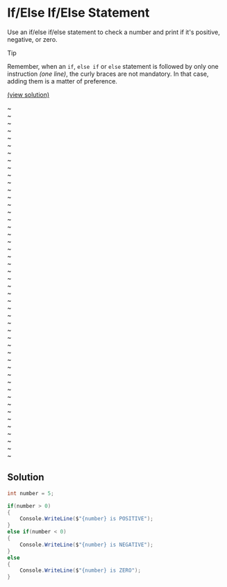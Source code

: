 # If/Else If/Else Statement

Use an if/else if/else statement to check a number and print if it's positive, negative, or zero.

> [!TIP]
> Remember, when an `if`, `else if` or `else` statement is followed by only one instruction *(one line)*, the curly braces are not mandatory. In that case, adding them is a matter of preference.

[(view solution)](#solution)

~  
~  
~  
~  
~  
~  
~  
~  
~  
~  
~  
~  
~  
~  
~  
~  
~  
~  
~  
~  
~  
~  
~  
~  
~  
~  
~  
~  
~  
~  
~  
~  
~  
~  
~  
~  
~  
~  
~  
~  
~  
~  
~  
~  
~  
~  
~  
~  

## Solution

```csharp
int number = 5;

if(number > 0)
{
    Console.WriteLine($"{number} is POSITIVE");
}
else if(number < 0)
{
    Console.WriteLine($"{number} is NEGATIVE");
}
else
{
    Console.WriteLine($"{number} is ZERO");
}
```